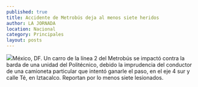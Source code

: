 ```yaml
---
published: true
title: Accidente de Metrobús deja al menos siete heridos
author: LA JORNADA
location: Nacional
category: Principales
layout: posts
---
```


![](http://i.imgur.com/bq8FGJ0m.jpg)México, DF. Un carro de la línea 2 del Metrobús se impactó contra la barda de una unidad del Politécnico, debido la imprudencia del conductor de una camioneta particular que intentó ganarle el paso, en el eje 4 sur y calle Té, en Iztacalco. Reportan por lo menos siete lesionados. 
